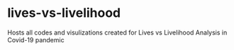 # lives-vs-livelihood
Hosts all codes and visulizations created for Lives vs Livelihood Analysis in Covid-19 pandemic
